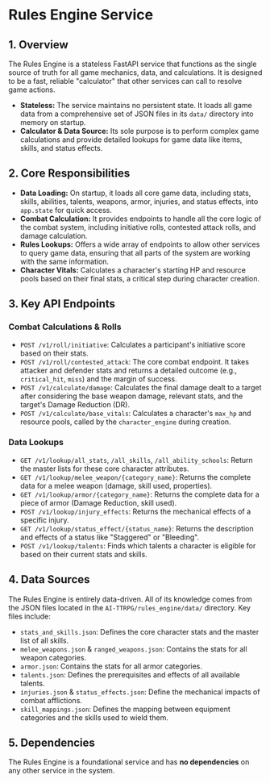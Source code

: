 # Rules Engine Service

## 1. Overview

The Rules Engine is a stateless FastAPI service that functions as the single source of truth for all game mechanics, data, and calculations. It is designed to be a fast, reliable "calculator" that other services can call to resolve game actions.

-   **Stateless:** The service maintains no persistent state. It loads all game data from a comprehensive set of JSON files in its `data/` directory into memory on startup.
-   **Calculator & Data Source:** Its sole purpose is to perform complex game calculations and provide detailed lookups for game data like items, skills, and status effects.

## 2. Core Responsibilities

-   **Data Loading:** On startup, it loads all core game data, including stats, skills, abilities, talents, weapons, armor, injuries, and status effects, into `app.state` for quick access.
-   **Combat Calculation:** It provides endpoints to handle all the core logic of the combat system, including initiative rolls, contested attack rolls, and damage calculation.
-   **Rules Lookups:** Offers a wide array of endpoints to allow other services to query game data, ensuring that all parts of the system are working with the same information.
-   **Character Vitals:** Calculates a character's starting HP and resource pools based on their final stats, a critical step during character creation.

## 3. Key API Endpoints

### Combat Calculations & Rolls

-   `POST /v1/roll/initiative`: Calculates a participant's initiative score based on their stats.
-   `POST /v1/roll/contested_attack`: The core combat endpoint. It takes attacker and defender stats and returns a detailed outcome (e.g., `critical_hit`, `miss`) and the margin of success.
-   `POST /v1/calculate/damage`: Calculates the final damage dealt to a target after considering the base weapon damage, relevant stats, and the target's Damage Reduction (DR).
-   `POST /v1/calculate/base_vitals`: Calculates a character's `max_hp` and resource pools, called by the `character_engine` during creation.

### Data Lookups

-   `GET /v1/lookup/all_stats`, `/all_skills`, `/all_ability_schools`: Return the master lists for these core character attributes.
-   `GET /v1/lookup/melee_weapon/{category_name}`: Returns the complete data for a melee weapon (damage, skill used, properties).
-   `GET /v1/lookup/armor/{category_name}`: Returns the complete data for a piece of armor (Damage Reduction, skill used).
-   `POST /v1/lookup/injury_effects`: Returns the mechanical effects of a specific injury.
-   `GET /v1/lookup/status_effect/{status_name}`: Returns the description and effects of a status like "Staggered" or "Bleeding".
-   `POST /v1/lookup/talents`: Finds which talents a character is eligible for based on their current stats and skills.

## 4. Data Sources

The Rules Engine is entirely data-driven. All of its knowledge comes from the JSON files located in the `AI-TTRPG/rules_engine/data/` directory. Key files include:

-   `stats_and_skills.json`: Defines the core character stats and the master list of all skills.
-   `melee_weapons.json` & `ranged_weapons.json`: Contains the stats for all weapon categories.
-   `armor.json`: Contains the stats for all armor categories.
-   `talents.json`: Defines the prerequisites and effects of all available talents.
-   `injuries.json` & `status_effects.json`: Define the mechanical impacts of combat afflictions.
-   `skill_mappings.json`: Defines the mapping between equipment categories and the skills used to wield them.

## 5. Dependencies

The Rules Engine is a foundational service and has **no dependencies** on any other service in the system.
